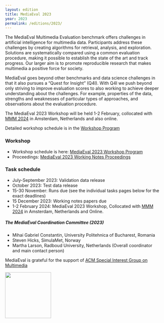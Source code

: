 ```yaml
---
layout: edition
title: MediaEval 2023
year: 2023
permalink: /editions/2023/
---
```


The MediaEval Multimedia Evaluation benchmark offers challenges in artificial intelligence for multimedia data. Participants address these challenges by creating algorithms for retrieval, analysis, and exploration. Solutions are systematically compared using a common evaluation procedure, making it possible to establish the state of the art and track progress. Our larger aim is to promote reproducible research that makes multimedia a positive force for society. 

MediaEval goes beyond other benchmarks and data science challenges in that it also pursues a “Quest for Insight” (Q4I). With Q4I we push beyond only striving to improve evaluation scores to also working to achieve deeper understanding about the challenges. For example, properties of the data,  strengths and weaknesses of particular types of approaches, and observations about the evaluation procedure.

The MediaEval 2023 Workshop will be held 1-2 February, collocated with [MMM 2024](https://mmm2024.org) in Amsterdam, Netherlands and also online. 

Detailed workshop schedule is in the [Workshop Program](https://docs.google.com/document/d/1LviOiCVyx8rSFemYTEE0JgOf8N8TzPvFSKs4yaSYpKk/edit?usp=sharing)

### Workshop

<!-- * Register for the workshop here: [MediaEval 2021 Workshop Registration Form](https://multimediaeval.github.io/editions/2021/docs/MediaEval2021WorkshopScheduleAndThanks.pdf) -->
* Workshop schedule is here: [MediaEval 2023 Workshop Program](https://multimediaeval.github.io/editions/2023/docs/MultimediaEval_2023_Detailed_Program.pdf)
* Proceedings: [MediaEval 2023 Working Notes Proceedings](https://ceur-ws.org/Vol-3658/)


### Task schedule 
* July-September 2023: Validation data release
* October 2023: Test data release
* 15-30 November: Runs due (see the individual tasks pages below for the exact deadlines)
* 15 December 2023: Working notes papers due
* 1-2 February 2024: MediaEval 2023 Workshop, Collocated with [MMM 2024](https://mmm2024.org) in Amsterdam, Netherlands and Online.

##### The MediaEval Coordination Committee (2023)
* Mihai Gabriel Constantin, University Politehnica of Bucharest, Romania
* Steven Hicks, SimulaMet, Norway
* Martha Larson, Radboud University, Netherlands (Overall coordinator and main contact person)

MediaEval is grateful for the support of [ACM Special Interest Group on Multimedia](http://sigmm.org/)

<img src="https://multimediaeval.github.io/editions/2020/docs/sigmmlogo.gif" width=150/>
